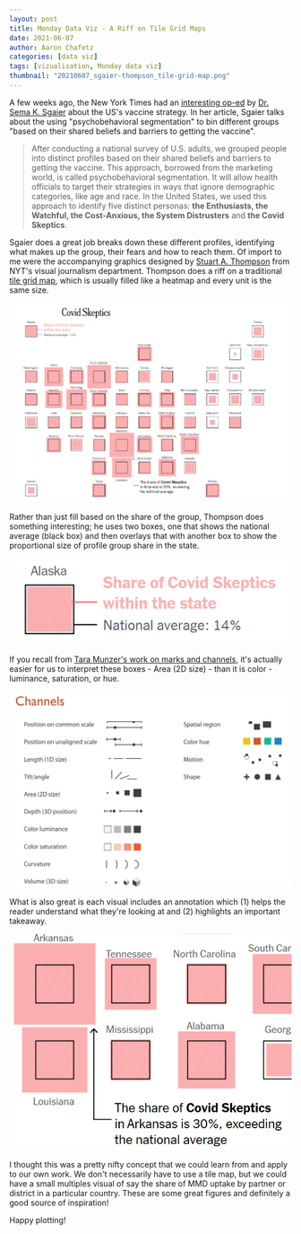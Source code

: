 ```yaml
---
layout: post
title: Monday Data Viz - A Riff on Tile Grid Maps
date: 2021-06-07
author: Aaron Chafetz
categories: [data viz]
tags: [vizualisation, Monday data viz]
thumbnail: "20210607_sgaier-thompson_tile-grid-map.png"
---
```


A few weeks ago, the New York Times had an [interesting op-ed](https://www.nytimes.com/interactive/2021/05/18/opinion/covid-19-vaccine-hesitancy.html) by [Dr. Sema K. Sgaier](https://www.hsph.harvard.edu/sema-sgaier/) about the US's vaccine strategy. In her article, Sgaier talks about the using "psychobehavioral segmentation" to bin different groups "based on their shared beliefs and barriers to getting the vaccine".

> After conducting a national survey of U.S. adults, we grouped people into distinct profiles based on their shared beliefs and barriers to getting the vaccine. This approach, borrowed from the marketing world, is called psychobehavioral segmentation. It will allow health officials to target their strategies in ways that ignore demographic categories, like age and race. In the United States, we used this approach to identify five distinct personas: **the Enthusiasts, the Watchful, the Cost-Anxious, the System Distrusters** and **the Covid Skeptics**.

Sgaier does a great job breaks down these different profiles, identifying what makes up the group, their fears and how to reach them. Of import to me were the accompanying graphics designed by [Stuart A. Thompson](https://www.nytimes.com/by/stuart-a-thompson) from NYT's visual journalism department.  Thompson does a riff on a traditional [tile grid map](https://datavizcatalogue.com/blog/chart-combinations-tile-grid-maps/), which is usually filled like a heatmap and every unit is the same size.  

![Tile grid boxes map](/assets/img/posts/20210607_sgaier-thompson_tile-grid-map.png)

Rather than just fill based on the share of the group, Thompson does something interesting; he uses two boxes, one that shows the national average (black box) and then overlays that with another box to show the proportional size of profile group share in the state. 

![tile grid legend](/assets/img/posts/20210607_sgaier-thompson_legend.png)

If you recall from [Tara Munzer's work on marks and channels](https://www.cs.ubc.ca/~tmm/talks/minicourse14/visualise19.pdf), it's actually easier for us to interpret these boxes - Area (2D size) - than it is color - luminance, saturation, or hue. 

![channel ordering](/assets/img/posts/20210607_munzer_channels.png)

What is also great is each visual includes an annotation which (1) helps the reader understand what they're looking at and (2) highlights an important takeaway.

![tile grid annotation](/assets/img/posts/20210607_sgaier-thompson_annotation.png)

I thought this was a pretty nifty concept that we could learn from and apply to our own work. We don't necessarily have to use a tile map, but we could have a small multiples visual of say the share of MMD uptake by partner or district in a particular country. These are some great figures and definitely a good source of inspiration!

Happy plotting!